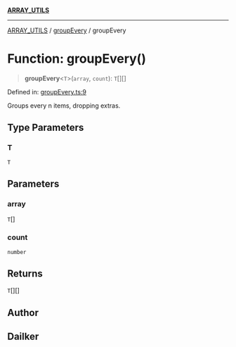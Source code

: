 [**ARRAY_UTILS**](../../README.md)

***

[ARRAY_UTILS](../../README.md) / [groupEvery](../README.md) / groupEvery

# Function: groupEvery()

> **groupEvery**\<`T`\>(`array`, `count`): `T`[][]

Defined in: [groupEvery.ts:9](https://github.com/dailker/everyutil/blob/c55c841d32caf5da88acfcc363073946269cfe27/src/array/groupEvery.ts#L9)

Groups every n items, dropping extras.

## Type Parameters

### T

`T`

## Parameters

### array

`T`[]

### count

`number`

## Returns

`T`[][]

## Author

## Dailker
